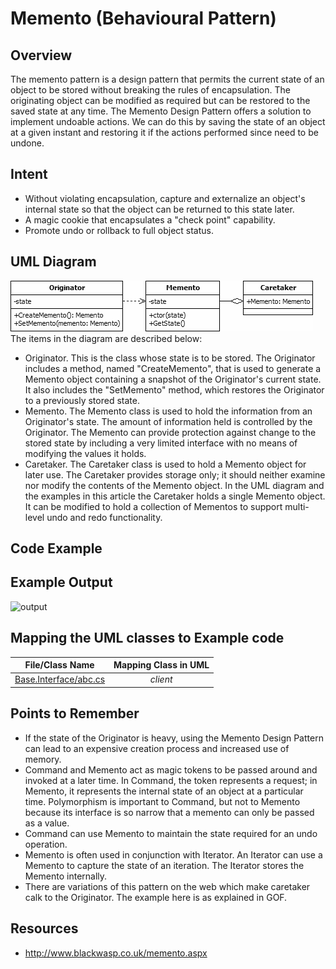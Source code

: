 # Memento (Behavioural Pattern)

## Overview
The memento pattern is a design pattern that permits the current state of an object to be stored without breaking the rules of encapsulation. The originating object can be modified as required but can be restored to the saved state at any time.
The Memento Design Pattern offers a solution to implement undoable actions. We can do this by saving the state of an object at a given instant and restoring it if the actions performed since need to be undone.

## Intent
- Without violating encapsulation, capture and externalize an object's internal state so that the object can be returned to this state later.
- A magic cookie that encapsulates a "check point" capability.
- Promote undo or rollback to full object status.

## UML Diagram
![plot](./uml.png)
The items in the diagram are described below:

- Originator. This is the class whose state is to be stored. The Originator includes a method, named "CreateMemento", that is used to generate a Memento object containing a snapshot of the Originator's current state. It also includes the "SetMemento" method, which restores the Originator to a previously stored state.
- Memento. The Memento class is used to hold the information from an Originator's state. The amount of information held is controlled by the Originator. The Memento can provide protection against change to the stored state by including a very limited interface with no means of modifying the values it holds.
- Caretaker. The Caretaker class is used to hold a Memento object for later use. The Caretaker provides storage only; it should neither examine nor modify the contents of the Memento object. In the UML diagram and the examples in this article the Caretaker holds a single Memento object. It can be modified to hold a collection of Mementos to support multi-level undo and redo functionality.

## Code Example

## Example Output
![output](output.png)

## Mapping the UML classes to Example code
| **File/Class Name** | **Mapping Class in UML**  |
| :-----: | :-: |
|[Base.Interface/abc.cs](./Base.Interface/abc.cs)|*client*|

## Points to Remember
- If the state of the Originator is heavy, using the Memento Design Pattern can lead to an expensive creation process and increased use of memory.
- Command and Memento act as magic tokens to be passed around and invoked at a later time. In Command, the token represents a request; in Memento, it represents the internal state of an object at a particular time. Polymorphism is important to Command, but not to Memento because its interface is so narrow that a memento can only be passed as a value.
- Command can use Memento to maintain the state required for an undo operation.
- Memento is often used in conjunction with Iterator. An Iterator can use a Memento to capture the state of an iteration. The Iterator stores the Memento internally.
- There are variations of this pattern on the web which make caretaker calk to the Originator. The example here is as explained in GOF.

## Resources
- http://www.blackwasp.co.uk/memento.aspx
